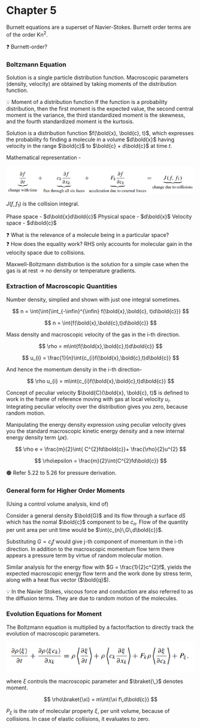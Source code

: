 # Chapter 5

Burnett equations are a superset of Navier-Stokes. Burnett order terms are of the order $\text{Kn}^{2}$.

<aside>
❓ Burnett-order?

</aside>

### Boltzmann Equation

Solution is a single particle distribution function. Macroscopic parameters (density, velocity) are obtained by taking moments of the distribution function.

<aside>
💡 Moment of a distribution function
If the function is a probability distribution, then the first moment is the expected value, the second central moment is the variance, the third standardized moment is the skewness, and the fourth standardized moment is the kurtosis.

</aside>

Solution is a distribution function $f(\bold{x}, \bold{c}, t)$, which expresses the probability fo finding a molecule in a volume $d\bold{x}$ having velocity in the range $\bold{c}$ to $\bold{c} + d\bold{c}$  at time $t$.

Mathematical representation - 

![Untitled](chap_5_images/Untitled.png)

$J(f,f_{1})$ is the collision integral.

Phase space - $d\bold{x}d\bold{c}$
Physical space - $d\bold{x}$
Velocity space - $d\bold{c}$

<aside>
❓ What is the relevance of a molecule being in a particular space?

</aside>

<aside>
❓ How does the equality work? RHS only accounts for molecular gain in the velocity space due to collisions.

</aside>

Maxwell-Boltzmann distribution is the solution for a simple case when the gas is at rest → no density or temperature gradients.

### Extraction of Macroscopic Quantities

Number density, simplied and shown with just one integral sometimes.

$$
n = \int{\int{\int_{-\infin}^{\infin} f(\bold{x},\bold{c}, t)d\bold{c}}}
$$

$$
n = \int{f(\bold{x},\bold{c},t)d\bold{c}}
$$

Mass density and macroscopic velocity of the gas in the $\text{i}$-th direction.

$$
\rho = m\int{f(\bold{x},\bold{c},t)d\bold{c}}
$$

$$
u_{i} = \frac{1}{n}\int{c_{i}f(\bold{x},\bold{c},t)d\bold{c}}
$$

And hence the momentum density in the $\text{i}$-th direction- 

$$
\rho u_{i} = m\int{c_{i}f(\bold{x},\bold{c},t)d\bold{c}}
$$

Concept of peculiar velocity $\bold{C}(\bold{x}, \bold{c}, t)$ is defined to work in the frame of reference moving with gas at local velocity $u_{i}$. Integrating peculiar velocity over the distribution gives you zero, because random motion.

Manipulating the energy density expression using peculiar velocity gives you the standard macroscopic kinetic energy density and a new internal energy density term ($\rho\epsilon$).

$$
\rho e = \frac{m}{2}\int{ C^{2}fd\bold{c}}+ \frac{\rho}{2}u^{2}
$$

$$
\rho\epsilon = \frac{m}{2}\int{C^{2}fd\bold{c}}
$$

<aside>
🟠 Refer 5.22 to 5.26 for pressure derivation.

</aside>

### General form for Higher Order Moments

(Using a control volume analysis, kind of)

Consider a general density $\bold{G}$ and its flow through a surface $dS$ which has the nomal $\bold{c}$ component to be $c_{n}$. Flow of the quantity per unit area per unit time would be $\int{c_{n}\,G\,d\bold{c}}$. 

Substituting $G = c_{j}f$ would give j-th component of momentum in the i-th direction. In addition to the macroscopic momentum flow term there appears a pressure term by virtue of random molecular motion.

Similar analysis for the energy flow with $G = \frac{1}{2}c^{2}f$, yields the expected macroscopic energy flow term and the work done by stress term, along with a heat flux vector ($\bold{q}$).

 

<aside>
💡 In the Navier Stokes, viscous force and conduction are also referred to as the diffusion terms. They are due to random motion of the molecules.

</aside>

### Evolution Equations for Moment

The Boltzmann equation is multiplied by a factor/faction to directly track the evolution of macroscopic parameters.

![Untitled](chap_5_images/Untitled%201.png)

where $\xi$ controls the macroscopic parameter and $\braket{\,}$ denotes moment.

$$
\rho\braket{\xi} = m\int{\xi f\,d\bold{c}}
$$

$P_{\xi}$ is the rate of molecular property $\xi$, per unit volume, because of collisions. In case of elastic collisions, it evaluates to zero.